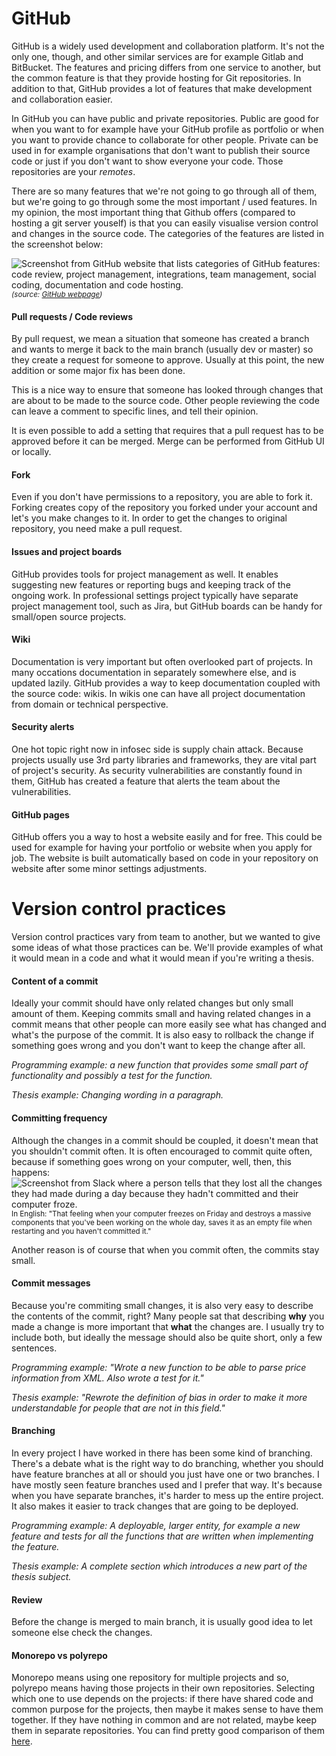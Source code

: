 # GitHub

GitHub is a widely used development and collaboration platform. It's not the only one, though, and other similar services are for example Gitlab and BitBucket. The features and pricing differs from one service to another, but the common feature is that they provide hosting for Git repositories. In addition to that, GitHub provides a lot of features that make development and collaboration easier. 

In GitHub you can have public and private repositories. Public are good for when you want to for example have your GitHub profile as portfolio or when you want to provide chance to collaborate for other people. Private can be used in for example organisations that don't want to publish their source code or just if you don't want to show everyone your code. Those repositories are your _remotes_.

There are so many features that we're not going to go through all of them, but we're going to go through some the most important / used features. In my opinion, the most important thing that Github offers (compared to hosting a git server youself) is that you can easily visualise version control and changes in the source code. The categories of the features are listed in the screenshot below:

![Screenshot from GitHub website that lists categories of GitHub features: code review, project management, integrations, team management, social coding, documentation and code hosting.](../../../images/features_github.jpg)
<small>_(source: [GitHub webpage](https://github.com/features))_</small>

#### Pull requests / Code reviews
By pull request, we mean a situation that someone has created a branch and wants to merge it back to the main branch (usually dev or master) so they create a request for someone to approve. Usually at this point, the new addition or some major fix has been done.

This is a nice way to ensure that someone has looked through changes that are about to be made to the source code. Other people reviewing the code can leave a comment to specific lines, and tell their opinion.

It is even possible to add a setting that requires that a pull request has to be approved before it can be merged. Merge can be performed from GitHub UI or locally.

#### Fork
Even if you don't have permissions to a repository, you are able to fork it. Forking creates copy of the repository you forked under your account and let's you make changes to it. In order to get the changes to original repository, you need make a pull request. 

#### Issues and project boards
GitHub provides tools for project management as well. It enables suggesting new features or reporting bugs and keeping track of the ongoing work. In professional settings project typically have separate project management tool, such as Jira, but GitHub boards can be handy for small/open source projects. 

#### Wiki  
Documentation is very important but often overlooked part of projects. In many occations documentation in separately somewhere else, and is updated lazily. GitHub provides a way to keep documentation coupled with the source code: wikis. In wikis one can have all project documentation from domain or technical perspective. 

#### Security alerts
One hot topic right now in infosec side is supply chain attack. Because projects usually use 3rd party libraries and frameworks, they are vital part of project's security. As security vulnerabilities are constantly found in them, GitHub has created a feature that alerts the team about the vulnerabilities.

#### GitHub pages 
GitHub offers you a way to host a website easily and for free. This could be used for example for having your portfolio or website when you apply for job. The website is built automatically based on code in your repository on website after some minor settings adjustments. 

# Version control practices 
Version control practices vary from team to another, but we wanted to give some ideas of what those practices can be. We'll provide examples of what it would mean in a code and what it would mean if you're writing a thesis.

#### Content of a commit
Ideally your commit should have only related changes but only small amount of them. Keeping commits small and having related changes in a commit means that other people can more easily see what has changed and what's the purpose of the commit. It is also easy to rollback the change if something goes wrong and you don't want to keep the change after all.

*Programming example: a new function that provides some small part of functionality and possibly a test for the function.*

*Thesis example: Changing wording in a paragraph.*

#### Committing frequency  
Although the changes in a commit should be coupled, it doesn't mean that you shouldn't commit often. It is often encouraged to commit quite often, because if something goes wrong on your computer, well, then, this happens:
![Screenshot from Slack where a person tells that they lost all the changes they had made during a day because they hadn't committed and their computer froze.](../../../images/not_committed.png)
<small>In English: "That feeling when your computer freezes on Friday and destroys a massive components that you've been working on the whole day, saves it as an empty file when restarting and you haven't committed it." </small>  

Another reason is of course that when you commit often, the commits stay small. 

#### Commit messages
Because you're commiting small changes, it is also very easy to describe the contents of the commit, right? Many people sat that describing **why** you made a change is more important that **what** the changes are. I usually try to include both, but ideally the message should also be quite short, only a few sentences. 

*Programming example: "Wrote a new function to be able to parse price information from XML. Also wrote a test for it."*

*Thesis example: "Rewrote the definition of bias in order to make it more understandable for people that are not in this field."* 

#### Branching
In every project I have worked in there has been some kind of branching. There's a debate what is the right way to do branching, whether you should have feature branches at all or should you just have one or two branches. I have mostly seen feature branches used and I prefer that way. It's because when you have separate branches, it's harder to mess up the entire project. It also makes it easier to track changes that are going to be deployed. 

*Programming example: A deployable, larger entity, for example a new feature and tests for all the functions that are written when implementing the feature.*

*Thesis example: A complete section which introduces a new part of the thesis subject.*

#### Review
Before the change is merged to main branch, it is usually good idea to let someone else check the changes. 

#### Monorepo vs polyrepo  
Monorepo means using one repository for multiple projects and so, polyrepo means having those projects in their own repositories. Selecting which one to use depends on the projects: if there have shared code and common purpose for the projects, then maybe it makes sense to have them together. If they have nothing in common and are not related, maybe keep them in separate repositories. You can find pretty good comparison of them 
[here](https://github.com/joelparkerhenderson/monorepo_vs_polyrepo#comparisons).





